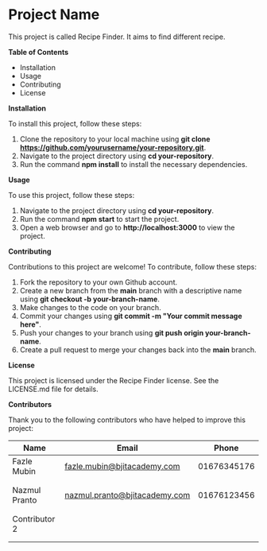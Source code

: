 # **Project Name**

This project is called Recipe Finder. It aims to find different recipe.

**Table of Contents**

- Installation
- Usage
- Contributing
- License

**Installation**

To install this project, follow these steps:

1. Clone the repository to your local machine using **git clone https://github.com/yourusername/your-repository.git**.
2. Navigate to the project directory using **cd your-repository**.
3. Run the command **npm install** to install the necessary dependencies.

**Usage**

To use this project, follow these steps:

1. Navigate to the project directory using **cd your-repository**.
2. Run the command **npm start** to start the project.
3. Open a web browser and go to **http://localhost:3000** to view the project.

**Contributing**

Contributions to this project are welcome! To contribute, follow these steps:

1. Fork the repository to your own Github account.
2. Create a new branch from the **main** branch with a descriptive name using **git checkout -b your-branch-name**.
3. Make changes to the code on your branch.
4. Commit your changes using **git commit -m "Your commit message here"**.
5. Push your changes to your branch using **git push origin your-branch-name**.
6. Create a pull request to merge your changes back into the **main** branch.

**License**

This project is licensed under the Recipe Finder license. See the LICENSE.md file for details.

**Contributors**

Thank you to the following contributors who have helped to improve this project:

| Name          | Email                         | Phone       |
| ------------- | ----------------------------- | ----------- |
| Fazle Mubin   | fazle.mubin@bjitacademy.com   | 01676345176 |
|               |
|               |
| Nazmul Pranto | nazmul.pranto@bjitacademy.com | 01676123456 |
|               |
|               |
| Contributor 2 |
|               |
|               |
